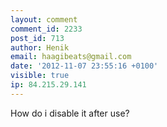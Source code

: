 ```yaml
---
layout: comment
comment_id: 2233
post_id: 713
author: Henik
email: haagibeats@gmail.com
date: '2012-11-07 23:55:16 +0100'
visible: true
ip: 84.215.29.141
---
```

How do i disable it after use?
